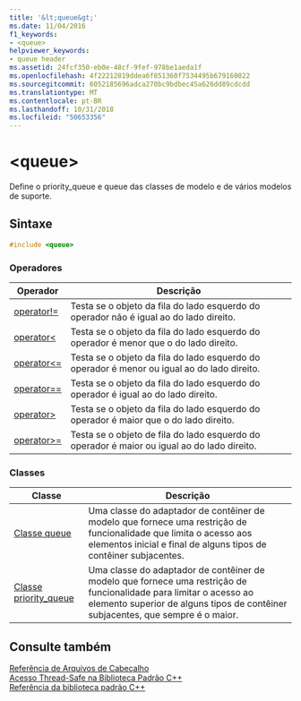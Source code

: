 ```yaml
---
title: '&lt;queue&gt;'
ms.date: 11/04/2016
f1_keywords:
- <queue>
helpviewer_keywords:
- queue header
ms.assetid: 24fcf350-eb0e-48cf-9fef-978be1aeda1f
ms.openlocfilehash: 4f22212819ddea6f851360f7534495b679160022
ms.sourcegitcommit: 6052185696adca270bc9bdbec45a626dd89cdcdd
ms.translationtype: MT
ms.contentlocale: pt-BR
ms.lasthandoff: 10/31/2018
ms.locfileid: "50653356"
---
```

# <a name="ltqueuegt"></a>&lt;queue&gt;

Define o priority_queue e queue das classes de modelo e de vários modelos de suporte.

## <a name="syntax"></a>Sintaxe

```cpp
#include <queue>

```

### <a name="operators"></a>Operadores

|Operador|Descrição|
|-|-|
|[operator!=](../standard-library/queue-operators.md#op_neq)|Testa se o objeto da fila do lado esquerdo do operador não é igual ao do lado direito.|
|[operator<](../standard-library/queue-operators.md#op_lt)|Testa se o objeto da fila do lado esquerdo do operador é menor que o do lado direito.|
|[operator\<=](../standard-library/queue-operators.md#op_gt_eq)|Testa se o objeto da fila do lado esquerdo do operador é menor ou igual ao do lado direito.|
|[operator==](../standard-library/queue-operators.md#op_eq_eq)|Testa se o objeto da fila do lado esquerdo do operador é igual ao do lado direito.|
|[operator>](../standard-library/queue-operators.md#op_gt)|Testa se o objeto da fila do lado esquerdo do operador é maior que o do lado direito.|
|[operator>=](../standard-library/queue-operators.md#op_gt_eq)|Testa se o objeto de fila do lado esquerdo do operador é maior ou igual ao do lado direito.|

### <a name="classes"></a>Classes

|Classe|Descrição|
|-|-|
|[Classe queue](../standard-library/queue-class.md)|Uma classe do adaptador de contêiner de modelo que fornece uma restrição de funcionalidade que limita o acesso aos elementos inicial e final de alguns tipos de contêiner subjacentes.|
|[Classe priority_queue](../standard-library/priority-queue-class.md)|Uma classe do adaptador de contêiner de modelo que fornece uma restrição de funcionalidade para limitar o acesso ao elemento superior de alguns tipos de contêiner subjacentes, que sempre é o maior.|

## <a name="see-also"></a>Consulte também

[Referência de Arquivos de Cabeçalho](../standard-library/cpp-standard-library-header-files.md)<br/>
[Acesso Thread-Safe na Biblioteca Padrão C++](../standard-library/thread-safety-in-the-cpp-standard-library.md)<br/>
[Referência da biblioteca padrão C++](../standard-library/cpp-standard-library-reference.md)<br/>
